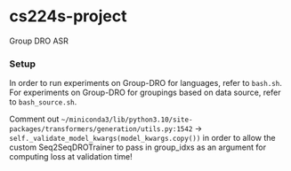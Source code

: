 # cs224s-project
Group DRO ASR

### Setup
In order to run experiments on Group-DRO for languages, refer to `bash.sh`. For experiments on Group-DRO for groupings based on data source, refer to `bash_source.sh`.

Comment out `~/miniconda3/lib/python3.10/site-packages/transformers/generation/utils.py:1542` -> `self._validate_model_kwargs(model_kwargs.copy())` in order to allow the custom Seq2SeqDROTrainer to pass in group_idxs as an argument for computing loss at validation time!


